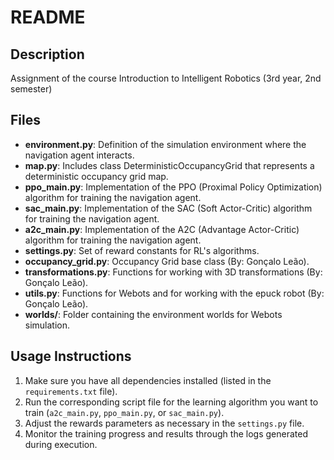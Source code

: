 # README

## Description
Assignment of the course Introduction to Intelligent Robotics (3rd year, 2nd semester)

## Files

- **environment.py**: Definition of the simulation environment where the navigation agent interacts.
- **map.py**: Includes class DeterministicOccupancyGrid that represents a deterministic occupancy grid map.
- **ppo_main.py**: Implementation of the PPO (Proximal Policy Optimization) algorithm for training the navigation agent.
- **sac_main.py**: Implementation of the SAC (Soft Actor-Critic) algorithm for training the navigation agent.
- **a2c_main.py**: Implementation of the A2C (Advantage Actor-Critic) algorithm for training the navigation agent.
- **settings.py**: Set of reward constants for RL's algorithms.
- **occupancy_grid.py**: Occupancy Grid base class (By: Gonçalo Leão).
- **transformations.py**: Functions for working with 3D transformations (By: Gonçalo Leão).
- **utils.py**: Functions for Webots and for working with the epuck robot (By: Gonçalo Leão).
- **worlds/**: Folder containing the environment worlds for Webots simulation.

## Usage Instructions
1. Make sure you have all dependencies installed (listed in the `requirements.txt` file).
2. Run the corresponding script file for the learning algorithm you want to train (`a2c_main.py`, `ppo_main.py`, or `sac_main.py`).
3. Adjust the rewards parameters as necessary in the `settings.py` file.
4. Monitor the training progress and results through the logs generated during execution.

